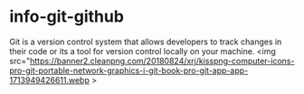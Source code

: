 # info-git-github
Git is a version control system that allows developers to track changes in their code or its a tool for version control locally on your machine.
<img src="https://banner2.cleanpng.com/20180824/xrj/kisspng-computer-icons-pro-git-portable-network-graphics-i-git-book-pro-git-app-app-1713949426611.webp > 
